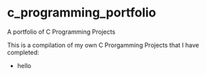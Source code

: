 # c_programming_portfolio
A portfolio of C Programming Projects

This is a compilation of my own C Prorgamming Projects that I have completed: 
* hello 
